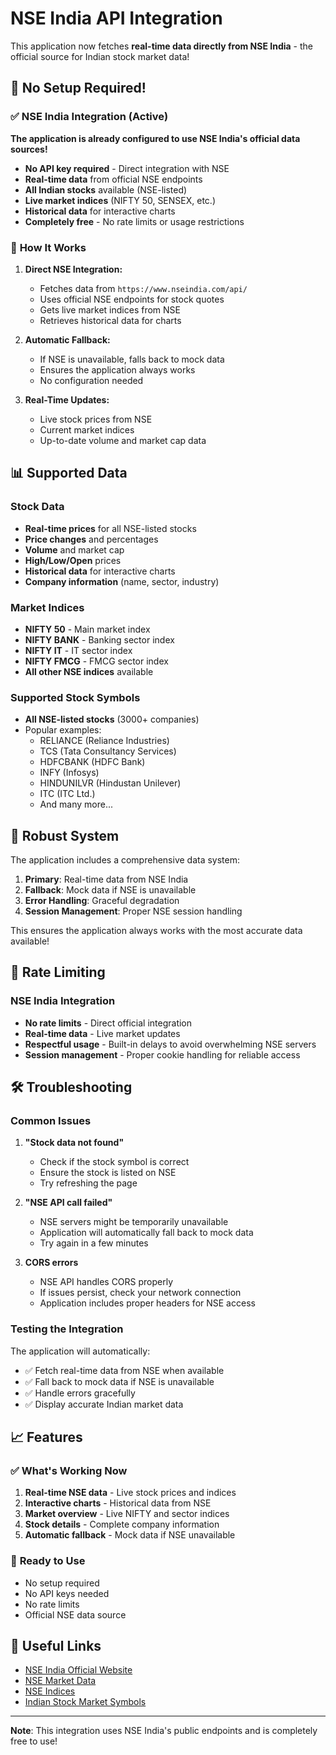 # NSE India API Integration

This application now fetches **real-time data directly from NSE India** - the official source for Indian stock market data!

## 🚀 No Setup Required!

### ✅ **NSE India Integration (Active)**

**The application is already configured to use NSE India's official data sources!**

- **No API key required** - Direct integration with NSE
- **Real-time data** from official NSE endpoints
- **All Indian stocks** available (NSE-listed)
- **Live market indices** (NIFTY 50, SENSEX, etc.)
- **Historical data** for interactive charts
- **Completely free** - No rate limits or usage restrictions

### 🔧 **How It Works**

1. **Direct NSE Integration:**
   - Fetches data from `https://www.nseindia.com/api/`
   - Uses official NSE endpoints for stock quotes
   - Gets live market indices from NSE
   - Retrieves historical data for charts

2. **Automatic Fallback:**
   - If NSE is unavailable, falls back to mock data
   - Ensures the application always works
   - No configuration needed

3. **Real-Time Updates:**
   - Live stock prices from NSE
   - Current market indices
   - Up-to-date volume and market cap data

## 📊 Supported Data

### Stock Data
- **Real-time prices** for all NSE-listed stocks
- **Price changes** and percentages
- **Volume** and market cap
- **High/Low/Open** prices
- **Historical data** for interactive charts
- **Company information** (name, sector, industry)

### Market Indices
- **NIFTY 50** - Main market index
- **NIFTY BANK** - Banking sector index
- **NIFTY IT** - IT sector index
- **NIFTY FMCG** - FMCG sector index
- **All other NSE indices** available

### Supported Stock Symbols
- **All NSE-listed stocks** (3000+ companies)
- Popular examples:
  - RELIANCE (Reliance Industries)
  - TCS (Tata Consultancy Services)
  - HDFCBANK (HDFC Bank)
  - INFY (Infosys)
  - HINDUNILVR (Hindustan Unilever)
  - ITC (ITC Ltd.)
  - And many more...

## 🔧 Robust System

The application includes a comprehensive data system:

1. **Primary**: Real-time data from NSE India
2. **Fallback**: Mock data if NSE is unavailable
3. **Error Handling**: Graceful degradation
4. **Session Management**: Proper NSE session handling

This ensures the application always works with the most accurate data available!

## 🚨 Rate Limiting

### NSE India Integration
- **No rate limits** - Direct official integration
- **Real-time data** - Live market updates
- **Respectful usage** - Built-in delays to avoid overwhelming NSE servers
- **Session management** - Proper cookie handling for reliable access

## 🛠️ Troubleshooting

### Common Issues

1. **"Stock data not found"**
   - Check if the stock symbol is correct
   - Ensure the stock is listed on NSE
   - Try refreshing the page

2. **"NSE API call failed"**
   - NSE servers might be temporarily unavailable
   - Application will automatically fall back to mock data
   - Try again in a few minutes

3. **CORS errors**
   - NSE API handles CORS properly
   - If issues persist, check your network connection
   - Application includes proper headers for NSE access

### Testing the Integration

The application will automatically:
- ✅ Fetch real-time data from NSE when available
- ✅ Fall back to mock data if NSE is unavailable
- ✅ Handle errors gracefully
- ✅ Display accurate Indian market data

## 📈 Features

### ✅ **What's Working Now**
1. **Real-time NSE data** - Live stock prices and indices
2. **Interactive charts** - Historical data from NSE
3. **Market overview** - Live NIFTY and sector indices
4. **Stock details** - Complete company information
5. **Automatic fallback** - Mock data if NSE unavailable

### 🚀 **Ready to Use**
- No setup required
- No API keys needed
- No rate limits
- Official NSE data source

## 🔗 Useful Links

- [NSE India Official Website](https://www.nseindia.com/)
- [NSE Market Data](https://www.nseindia.com/market-data/live-equity-market)
- [NSE Indices](https://www.nseindia.com/market-data/live-market-indices)
- [Indian Stock Market Symbols](https://www.nseindia.com/market-data/live-equity-market)

---

**Note**: This integration uses NSE India's public endpoints and is completely free to use!
